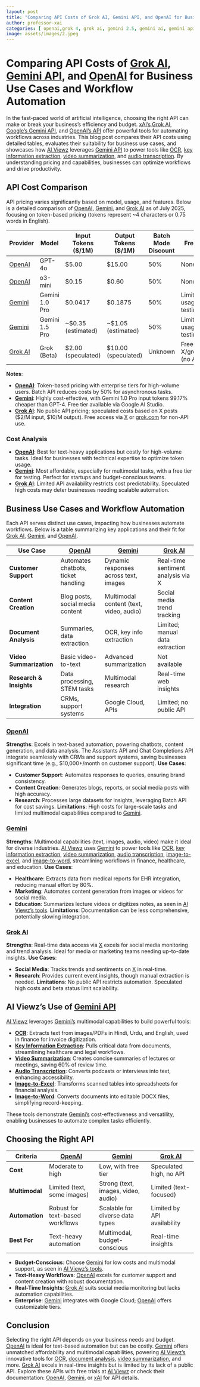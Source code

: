 ```yaml
---
layout: post
title: "Comparing API Costs of Grok AI, Gemini API, and OpenAI for Business Use Cases and Workflow Automation"
author: professor-xai
categories: [ openai,grok 4, grok ai, gemini 2.5, gemini ai, gemini api, tutorial ]
image: assets/images/2.jpeg
---
```


# Comparing API Costs of [Grok AI](https://x.ai/grok), [Gemini API](https://ai.google.dev), and [OpenAI](https://openai.com) for Business Use Cases and Workflow Automation

In the fast-paced world of artificial intelligence, choosing the right API can make or break your business’s efficiency and budget. [xAI’s Grok AI](https://x.ai/grok), [Google’s Gemini API](https://ai.google.dev), and [OpenAI’s API](https://openai.com) offer powerful tools for automating workflows across industries. This blog post compares their API costs using detailed tables, evaluates their suitability for business use cases, and showcases how [AI Viewz](https://www.aiviewz.com) leverages [Gemini API](https://ai.google.dev) to power tools like [OCR](https://www.aiviewz.com/services/image-to-text), [key information extraction](https://www.aiviewz.com/services/key-information-extraction), [video summarization](https://www.aiviewz.com/services/analyze-video), and [audio transcription](https://www.aiviewz.com/services/transcribe-audio). By understanding pricing and capabilities, businesses can optimize workflows and drive productivity.

## API Cost Comparison

API pricing varies significantly based on model, usage, and features. Below is a detailed comparison of [OpenAI](https://openai.com), [Gemini](https://ai.google.dev), and [Grok AI](https://x.ai/grok) as of July 2025, focusing on token-based pricing (tokens represent ~4 characters or 0.75 words in English).

| **Provider**       | **Model**            | **Input Tokens ($/1M)** | **Output Tokens ($/1M)** | **Batch Mode Discount** | **Free Tier**                     |
|--------------------|----------------------|-------------------------|--------------------------|-------------------------|-----------------------------------|
| [OpenAI](https://openai.com) | GPT-4o              | $5.00                   | $15.00                   | 50%                     | None                              |
| [OpenAI](https://openai.com) | o3-mini             | $0.15                   | $0.60                    | 50%                     | None                              |
| [Gemini](https://ai.google.dev) | Gemini 1.0 Pro      | $0.0417                 | $0.1875                  | 50%                     | Limited usage for testing         |
| [Gemini](https://ai.google.dev) | Gemini 1.5 Pro      | ~$0.35 (estimated)      | ~$1.05 (estimated)       | 50%                     | Limited usage for testing         |
| [Grok AI](https://x.ai/grok) | Grok (Beta)         | $2.00 (speculated)      | $10.00 (speculated)      | Unknown                 | Free on X/grok.com (no API)      |

**Notes**:
- **[OpenAI](https://openai.com)**: Token-based pricing with enterprise tiers for high-volume users. Batch API reduces costs by 50% for asynchronous tasks.[](https://openai.com/api/pricing/)
- **[Gemini](https://ai.google.dev)**: Highly cost-effective, with Gemini 1.0 Pro input tokens 99.17% cheaper than GPT-4. Free tier available via Google AI Studio.[](https://www.vantage.sh/blog/gcp-google-gemini-vs-azure-openai-gpt-ai-cost)
- **[Grok AI](https://x.ai/grok)**: No public API pricing; speculated costs based on X posts ($2/M input, $10/M output). Free access via [X](https://x.com) or [grok.com](https://x.ai/grok) for non-API use.[](https://latenode.com/blog/grok-vs-deepseek)

### Cost Analysis
- **[OpenAI](https://openai.com)**: Best for text-heavy applications but costly for high-volume tasks. Ideal for businesses with technical expertise to optimize token usage.
- **[Gemini](https://ai.google.dev)**: Most affordable, especially for multimodal tasks, with a free tier for testing. Perfect for startups and budget-conscious teams.
- **[Grok AI](https://x.ai/grok)**: Limited API availability restricts cost predictability. Speculated high costs may deter businesses needing scalable automation.

## Business Use Cases and Workflow Automation

Each API serves distinct use cases, impacting how businesses automate workflows. Below is a table summarizing key applications and their fit for [Grok AI](https://x.ai/grok), [Gemini](https://ai.google.dev), and [OpenAI](https://openai.com).

| **Use Case**               | **[OpenAI](https://openai.com)** | **[Gemini](https://ai.google.dev)** | **[Grok AI](https://x.ai/grok)** |
|----------------------------|----------------------------------|-------------------------------------|----------------------------------|
| **Customer Support**       | Automates chatbots, ticket handling | Dynamic responses across text, images | Real-time sentiment analysis via X |
| **Content Creation**       | Blog posts, social media content | Multimodal content (text, video, audio) | Social media trend tracking |
| **Document Analysis**      | Summaries, data extraction | OCR, key info extraction | Limited; manual data extraction |
| **Video Summarization**    | Basic video-to-text | Advanced summarization | Not available |
| **Research & Insights**    | Data processing, STEM tasks | Multimodal research | Real-time web insights |
| **Integration**            | CRMs, support systems | Google Cloud, APIs | Limited; no public API |

### [OpenAI](https://openai.com)
**Strengths**: Excels in text-based automation, powering chatbots, content generation, and data analysis. The Assistants API and Chat Completions API integrate seamlessly with CRMs and support systems, saving businesses significant time (e.g., $10,000+/month on customer support).[](https://coreanalitica.com/a-comparison-of-popular-ai-apis-openai-gemini-and-grok/)
**Use Cases**:
- **Customer Support**: Automates responses to queries, ensuring brand consistency.
- **Content Creation**: Generates blogs, reports, or social media posts with high accuracy.
- **Research**: Processes large datasets for insights, leveraging Batch API for cost savings.
**Limitations**: High costs for large-scale tasks and limited multimodal capabilities compared to [Gemini](https://ai.google.dev).

### [Gemini](https://ai.google.dev)
**Strengths**: Multimodal capabilities (text, images, audio, video) make it ideal for diverse industries. [AI Viewz](https://www.aiviewz.com) uses [Gemini](https://ai.google.dev) to power tools like [OCR](https://www.aiviewz.com/services/image-to-text), [key information extraction](https://www.aiviewz.com/services/key-information-extraction), [video summarization](https://www.aiviewz.com/services/analyze-video), [audio transcription](https://www.aiviewz.com/services/transcribe-audio), [image-to-excel](https://www.aiviewz.com/services/image-or-pdf-to-excel), and [image-to-word](https://www.aiviewz.com/services/image-or-pdf-word-document-docx), streamlining workflows in finance, healthcare, and education.[](https://latenode.com/blog/grok-vs-gemini)
**Use Cases**:
- **Healthcare**: Extracts data from medical reports for EHR integration, reducing manual effort by 80%.
- **Marketing**: Automates content generation from images or videos for social media.
- **Education**: Summarizes lecture videos or digitizes notes, as seen in [AI Viewz’s tools](https://www.aiviewz.com).
**Limitations**: Documentation can be less comprehensive, potentially slowing integration.[](https://www.vantage.sh/blog/gcp-google-gemini-vs-azure-openai-gpt-ai-cost)

### [Grok AI](https://x.ai/grok)
**Strengths**: Real-time data access via [X](https://x.com) excels for social media monitoring and trend analysis. Ideal for media or marketing teams needing up-to-date insights.[](https://tech.co/news/grok-ai-pricing)
**Use Cases**:
- **Social Media**: Tracks trends and sentiments on [X](https://x.com) in real-time.
- **Research**: Provides current event insights, though manual extraction is needed.
**Limitations**: No public API restricts automation. Speculated high costs and beta status limit scalability.[](https://www.appypieautomate.ai/blog/comparison/grok-vs-deepseek-vs-openai-vs-claude-vs-qwen-vs-gemini)

## AI Viewz’s Use of [Gemini API](https://ai.google.dev)
[AI Viewz](https://www.aiviewz.com) leverages [Gemini’s](https://ai.google.dev) multimodal capabilities to build powerful tools:
- **[OCR](https://www.aiviewz.com/services/image-to-text)**: Extracts text from images/PDFs in Hindi, Urdu, and English, used in finance for invoice digitization.
- **[Key Information Extraction](https://www.aiviewz.com/services/key-information-extraction)**: Pulls critical data from documents, streamlining healthcare and legal workflows.
- **[Video Summarization](https://www.aiviewz.com/services/analyze-video)**: Creates concise summaries of lectures or meetings, saving 60% of review time.
- **[Audio Transcription](https://www.aiviewz.com/services/transcribe-audio)**: Converts podcasts or interviews into text, enhancing accessibility.
- **[Image-to-Excel](https://www.aiviewz.com/services/image-or-pdf-to-excel)**: Transforms scanned tables into spreadsheets for financial analysis.
- **[Image-to-Word](https://www.aiviewz.com/services/image-or-pdf-word-document-docx)**: Converts documents into editable DOCX files, simplifying record-keeping.

These tools demonstrate [Gemini’s](https://ai.google.dev) cost-effectiveness and versatility, enabling businesses to automate complex tasks efficiently.

## Choosing the Right API

| **Criteria**          | **[OpenAI](https://openai.com)** | **[Gemini](https://ai.google.dev)** | **[Grok AI](https://x.ai/grok)** |
|-----------------------|----------------------------------|-------------------------------------|----------------------------------|
| **Cost**              | Moderate to high                | Low, with free tier                | Speculated high, no API          |
| **Multimodal**        | Limited (text, some images)     | Strong (text, images, video, audio) | Limited (text-focused)           |
| **Automation**        | Robust for text-based workflows | Scalable for diverse data types     | Limited by API availability      |
| **Best For**          | Text-heavy automation          | Multimodal, budget-conscious        | Real-time insights               |

- **Budget-Conscious**: Choose [Gemini](https://ai.google.dev) for low costs and multimodal support, as seen in [AI Viewz’s tools](https://www.aiviewz.com).
- **Text-Heavy Workflows**: [OpenAI](https://openai.com) excels for customer support and content creation with robust documentation.
- **Real-Time Insights**: [Grok AI](https://x.ai/grok) suits social media monitoring but lacks automation capabilities.
- **Enterprise**: [Gemini](https://ai.google.dev) integrates with Google Cloud; [OpenAI](https://openai.com) offers customizable tiers.

## Conclusion
Selecting the right API depends on your business needs and budget. [OpenAI](https://openai.com) is ideal for text-based automation but can be costly. [Gemini](https://ai.google.dev) offers unmatched affordability and multimodal capabilities, powering [AI Viewz’s](https://www.aiviewz.com) innovative tools for [OCR](https://www.aiviewz.com/services/image-to-text), [document analysis](https://www.aiviewz.com/services/key-information-extraction), [video summarization](https://www.aiviewz.com/services/analyze-video), and more. [Grok AI](https://x.ai/grok) excels in real-time insights but is limited by its lack of a public API. Explore these APIs with free trials at [AI Viewz](https://www.aiviewz.com) or check their documentation: [OpenAI](https://openai.com), [Gemini](https://ai.google.dev), or [xAI](https://x.ai/api) for API details.